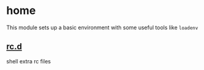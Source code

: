 # home

This module sets up a basic environment with some useful tools like `loadenv`

## [rc.d](./XDG_CONFIG_HOME.home/rc.d/readme.md)

shell extra rc files
